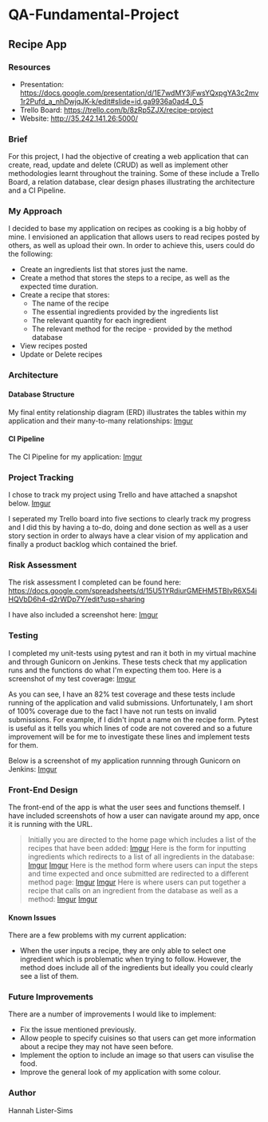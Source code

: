 # QA-Fundamental-Project
## **Recipe App**

### **Resources**
* Presentation: https://docs.google.com/presentation/d/1E7wdMY3jFwsYQxpgYA3c2mv1r2Pufd_a_nhDwjqJK-k/edit#slide=id.ga9936a0ad4_0_5
* Trello Board: https://trello.com/b/8zRp5ZJX/recipe-project
* Website: http://35.242.141.26:5000/

### **Brief**
For this project, I had the objective of creating a web application that can create, read, update and delete (CRUD) as well as implement other methodologies learnt throughout the training. Some of these include a Trello Board, a relation database, clear design phases illustrating the architecture and a CI Pipeline.

### **My Approach**
I decided to base my application on recipes as cooking is a big hobby of mine. I envisioned an application that allows users to read recipes posted by others, as well as upload their own. In order to achieve this, users could do the following:

* Create an ingredients list that stores just the name.
* Create a method that stores the steps to a recipe, as well as the expected time duration.
* Create a recipe that stores:
  * The name of the recipe
  * The essential ingredients provided by the ingredients list
  * The relevant quantity for each ingredient
  * The relevant method for the recipe - provided by the method database
* View recipes posted
* Update or Delete recipes

### **Architecture** 

#### **Database Structure**
My final entity relationship diagram (ERD) illustrates the tables within my application and their many-to-many relationships:
[Imgur](https://i.imgur.com/MWoI9Uz.png)

#### **CI Pipeline**
The CI Pipeline for my application:
[Imgur](https://i.imgur.com/Zr9RNNB.jpg)

### **Project Tracking**
I chose to track my project using Trello and have attached a snapshot below.
[Imgur](https://i.imgur.com/VmvJAbi.png)

I seperated my Trello board into five sections to clearly track my progress and I did this by having a to-do, doing and done section as well as a user story section in order to always have a clear vision of my application and finally a product backlog which contained the brief.

### **Risk Assessment**
The risk assessment I completed can be found here:
https://docs.google.com/spreadsheets/d/15U51YRdiurGMEHM5TBIvR6X54iHQVbD6h4-d2rWDp7Y/edit?usp=sharing

I have also included a screenshot here:
[Imgur](https://i.imgur.com/jwd9J1z.png)

### **Testing**
I completed my unit-tests using pytest and ran it both in my virtual machine and through Gunicorn on Jenkins. These tests check that my application runs and the functions do what I'm expecting them too. Here is a screenshot of my test coverage:
[Imgur](https://i.imgur.com/01hOs70.png)

As you can see, I have an 82% test coverage and these tests include running of the application and valid submissions. Unfortunately, I am short of 100% coverage due to the fact I have not run tests on invalid submissions. For example, if I didn't input a name on the recipe form. Pytest is useful as it tells you which lines of code are not covered and so a future improvement will be for me to investigate these lines and implement tests for them.

Below is a screenshot of my application runnning through Gunicorn on Jenkins:
[Imgur](https://i.imgur.com/sscnD5H.png)

### **Front-End Design**
The front-end of the app is what the user sees and functions themself. I have included screenshots of how a user can navigate around my app, once it is running with the URL.

>Initially you are directed to the home page which includes a list of the recipes that have been added:
>[Imgur](https://i.imgur.com/Ak3SQ7I.png)
>Here is the form for inputting ingredients which redirects to a list of all ingredients in the database:
>[Imgur](https://i.imgur.com/siMxzYS.png)
>[Imgur](https://i.imgur.com/nevWUhf.png)
>Here is the method form where users can input the steps and time expected and once submitted are redirected to a different method page:
>[Imgur](https://i.imgur.com/0VF53QK.png)
>[Imgur](https://i.imgur.com/Aqz6sQx.png)
>Here is where users can put together a recipe that calls on an ingredient from the database as well as a method: 
>[Imgur](https://i.imgur.com/tJGr4Dn.png)
>[Imgur](https://i.imgur.com/6hRpe8E.png)

#### **Known Issues**
There are a few problems with my current application:

* When the user inputs a recipe, they are only able to select one ingredient which is problematic when trying to follow. However, the method does include all of the ingredients but ideally you could clearly see a list of them.

### **Future Improvements**
There are a number of improvements I would like to implement:

* Fix the issue mentioned previously.
* Allow people to specify cuisines so that users can get more information about a recipe they may not have seen before.
* Implement the option to include an image so that users can visulise the food.
* Improve the general look of my application with some colour.

### **Author**

Hannah Lister-Sims




